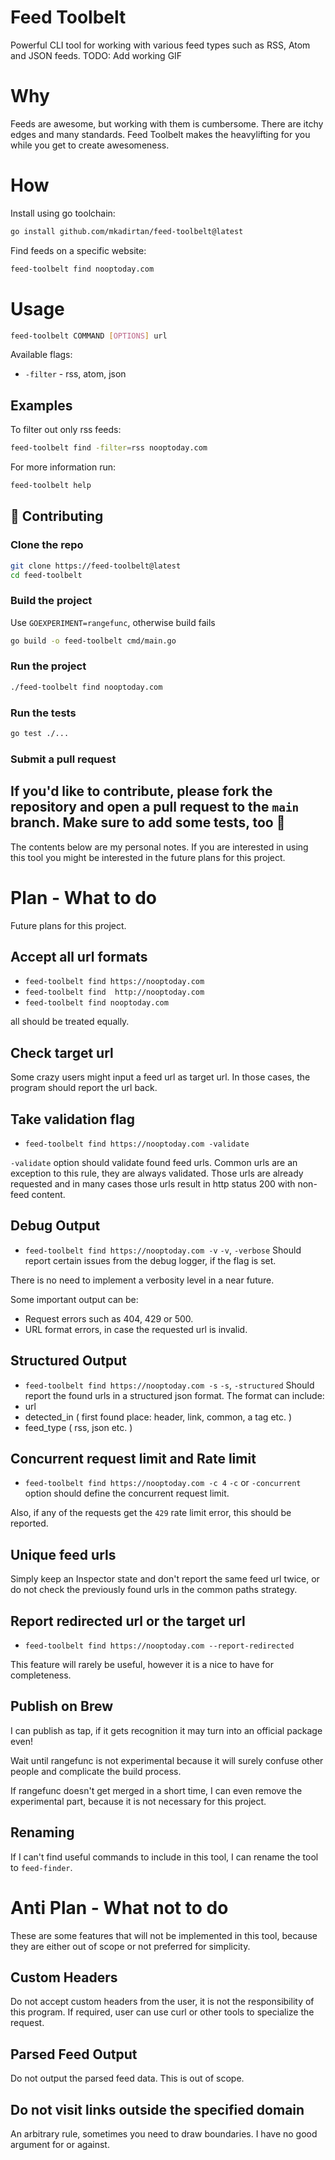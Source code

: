 # Feed Toolbelt

Powerful CLI tool for working with various feed types such as RSS, Atom and JSON feeds.
TODO: Add working GIF

# Why

Feeds are awesome, but working with them is cumbersome. There are itchy edges and many standards. Feed Toolbelt makes
the heavylifting for you while you get to create awesomeness.

# How

Install using go toolchain:

```bash
go install github.com/mkadirtan/feed-toolbelt@latest
```

Find feeds on a specific website:

```bash
feed-toolbelt find nooptoday.com
```

# Usage

```bash
feed-toolbelt COMMAND [OPTIONS] url
```

Available flags:

* `-filter` - rss, atom, json

## Examples

To filter out only rss feeds:

```bash
feed-toolbelt find -filter=rss nooptoday.com
```

For more information run:

```bash
feed-toolbelt help
```

## 🤝 Contributing

### Clone the repo

```bash
git clone https://feed-toolbelt@latest
cd feed-toolbelt
```

### Build the project

Use `GOEXPERIMENT=rangefunc`, otherwise build fails

```bash
go build -o feed-toolbelt cmd/main.go
```

### Run the project

```bash
./feed-toolbelt find nooptoday.com
```

### Run the tests

```bash
go test ./...
```

### Submit a pull request

If you'd like to contribute, please fork the repository and open a pull request to the `main` branch. Make sure to add
some tests, too 🚀
---

The contents below are my personal notes. If you are interested in using this tool you might be interested in the future
plans for this project.

# Plan - What to do

Future plans for this project.

## Accept all url formats

- `feed-toolbelt find https://nooptoday.com`
- `feed-toolbelt find  http://nooptoday.com`
- `feed-toolbelt find nooptoday.com`

all should be treated equally.

## Check target url

Some crazy users might input a feed url as target url. In those cases, the program should report the url back.

## Take validation flag

- `feed-toolbelt find https://nooptoday.com -validate`

`-validate` option should validate found feed urls. Common urls are an exception to this rule, they are always
validated. Those urls are already requested and in many cases those urls result in http status 200 with non-feed
content.

## Debug Output

- `feed-toolbelt find https://nooptoday.com -v`
  `-v`, `-verbose` Should report certain issues from the debug logger, if the flag is set.

There is no need to implement a verbosity level in a near future.

Some important output can be:

- Request errors such as 404, 429 or 500.
- URL format errors, in case the requested url is invalid.

## Structured Output

- `feed-toolbelt find https://nooptoday.com -s`
  `-s`, `-structured` Should report the found urls in a structured json format.
  The format can include:
- url
- detected_in ( first found place: header, link, common, a tag etc. )
- feed_type ( rss, json etc. )

## Concurrent request limit and Rate limit

- `feed-toolbelt find https://nooptoday.com -c 4`
  `-c` or `-concurrent` option should define the concurrent request limit.

Also, if any of the requests get the `429` rate limit error, this should be reported.

## Unique feed urls

Simply keep an Inspector state and don't report the same feed url twice, or do not check the previously found urls in
the common paths strategy.

## Report redirected url or the target url

- `feed-toolbelt find https://nooptoday.com --report-redirected`

This feature will rarely be useful, however it is a nice to have for completeness.

## Publish on Brew

I can publish as tap, if it gets recognition it may turn into an official package even!

Wait until rangefunc is not experimental because it will surely confuse other people and complicate the build process.

If rangefunc doesn't get merged in a short time, I can even remove the experimental part, because it is not necessary
for this project.

## Renaming

If I can't find useful commands to include in this tool, I can rename the tool to `feed-finder`.

# Anti Plan - What not to do

These are some features that will not be implemented in this tool, because they are either out of scope or not preferred
for simplicity.

## Custom Headers

Do not accept custom headers from the user, it is not the responsibility of this program.
If required, user can use curl or other tools to specialize the request.

## Parsed Feed Output

Do not output the parsed feed data. This is out of scope.

## Do not visit links outside the specified domain

An arbitrary rule, sometimes you need to draw boundaries. I have no good argument for or against.